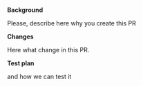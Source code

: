 **Background**

Please, describe here why you create this PR

**Changes**

Here what change in this PR. 

**Test plan**

and how we can test it

